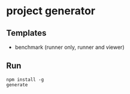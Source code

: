 # project generator

## Templates

- benchmark (runner only, runner and viewer)

## Run

```
npm install -g
generate
```
